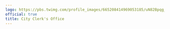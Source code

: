 ```yaml
---
logo: https://pbs.twimg.com/profile_images/665208414969053185/uN82Bpqg_400x400.jpg
official: true
title: City Clerk's Office
---
```

